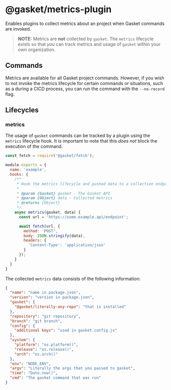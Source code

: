 # @gasket/metrics-plugin

Enables plugins to collect metrics about an project when Gasket commands
are invoked.

> **NOTE:** Metrics are **not** collected by `gasket`. The `metrics` lifecycle
 exists so that _you_ can track metrics and usage of `gasket` within your own 
 organization.

## Commands

Metrics are available for all Gasket project commands. However, if you wish to
not invoke the metrics lifecycle for certain commands or situations, such as a
during a CICD process, you can run the command with the `--no-record` flag.

## Lifecycles

### metrics

The usage of `gasket` commands can be tracked by a plugin using the `metrics` 
lifecycle hook. It is important to note that this _does not_ block the 
execution of the command.

```js
const fetch = require('@gasket/fetch');

module.exports = {
  name: 'example',
  hooks: {
    /**
     * Hook the metrics lifecycle and pushed data to a collection endpoint
     *
     * @param {Gasket} gasket - The Gasket API
     * @param {Object} data - Collected metrics
     * @returns {Object} 
     */
    async metrics(gasket, data) {
      const url = 'https://some.example.api/endpoint';

      await fetch(url, {
        method: 'POST',
        body: JSON.stringify(data),
        headers: {
          'Content-Type': 'application/json'
        }
      });
    }
  }
}
```

The collected `metrics` data consists of the following information:

```json
{
  "name": "name in package.json",
  "version": "version in package.json",
  "gasket": {
    "@gasket/literally-any-repo": "that is installed"
  },
  "repository": "git repository",
  "branch": "git branch",
  "config": {
    "additional keys": "used in gasket.config.js"
  },
  "system": {
    "platform": "os.platform()",
    "release": "os.release()",
    "arch": "os.arch()"
  },
  "env": "NODE_ENV",
  "argv": "Literally the args that you passed to gasket",
  "time": "Date.now()",
  "cmd": "The gasket command that was run"
}
```

